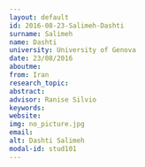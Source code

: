 ```yaml
---
layout: default 
id: 2016-08-23-Salimeh-Dashti
surname: Salimeh
name: Dashti
university: University of Genova
date: 23/08/2016
aboutme: 
from: Iran
research_topic: 
abstract: 
advisor: Ranise Silvio
keywords: 
website: 
img: no_picture.jpg
email: 
alt: Dashti Salimeh
modal-id: stud101
---
```

